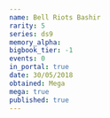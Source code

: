 ```yaml
---
name: Bell Riots Bashir
rarity: 5
series: ds9
memory_alpha:
bigbook_tier: -1
events: 0
in_portal: true
date: 30/05/2018
obtained: Mega
mega: true
published: true
---
```



